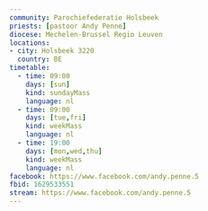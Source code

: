 ```yaml
---
community: Parochiefederatie Holsbeek
priests: [pastoor Andy Penne]
diocese: Mechelen-Brussel Regio Leuven
locations:
- city: Holsbeek 3220
  country: BE
timetable:
  - time: 09:00
    days: [sun]
    kind: sundayMass
    language: nl
  - time: 09:00
    days: [tue,fri]
    kind: weekMass
    language: nl
  - time: 19:00
    days: [mon,wed,thu]
    kind: weekMass
    language: nl
facebook: https://www.facebook.com/andy.penne.5
fbid: 1629533551
stream: https://www.facebook.com/andy.penne.5
---
```

